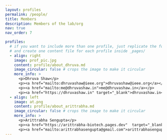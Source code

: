 ```yaml
---
layout: profiles
permalink: /people/
title: Members
description: Members of the lab/org
nav: true
nav_order: 7

profiles:
  # if you want to include more than one profile, just replicate the following block
  # and create one content file for each profile inside _pages/
  - align: right
    image: prof_pic.jpg
    content: profile/about_dhruva.md
    image_circular: false # crops the image to make it circular
    more_info: >
      <p>Dhruva Shaw</p>
      <p><a href="mailto:dhruvashaw@ieee.org">dhruvashaw@ieee.org</a></p>
      <p><a href="mailto:me@dhruvashaw.in">me@dhruvashaw.in</a></p>
      <p><a href="https://dhruvashaw.in" target="_blank">dhruvashaw.in</a></p>
  - align: left
    image: at.png
    content: profile/about_arittrabha.md
    image_circular: false # crops the image to make it circular
    more_info: >
      <p>Arittrabha Sengupta</p>
      <p><a href="https://arittrabha-biotech.pages.dev"  target="_blank">arittrabha-biotech.pages.dev</a></p>
      <p><a href="mailto:arittrabhasengupta@gmail.com">arittrabhasengupta@gmail.com</a></p>
---
```

